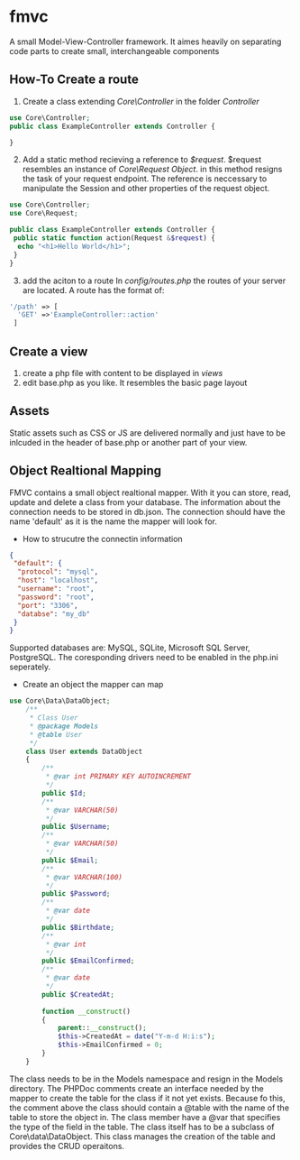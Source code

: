 # fmvc
A small Model-View-Controller framework.
It aimes heavily on separating code parts to create small, interchangeable components

## How-To Create a route
1. Create a class extending _Core\Controller_ in the folder _Controller_
```PHP
use Core\Controller;
public class ExampleController extends Controller {

}
```
2. Add a static method recieving a reference to _$request_. $request resembles an instance of _Core\Request Object_.
in this method resigns the task of your request endpoint. The reference is neccessary to manipulate the Session and other
properties of the request object.
```PHP
use Core\Controller;
use Core\Request;

public class ExampleController extends Controller {
 public static function action(Request &$request) {
  echo "<h1>Hello World</h1>";
 }
}
```
3. add the aciton to a route
In _config/routes.php_ the routes of your server are located.
A route has the format of:
```php
'/path' => [
  'GET' =>'ExampleController::action'
 ]
```
## Create a view
1. create a php file with content to be displayed in _views_
2. edit base.php as you like. It resembles the basic page layout

## Assets
Static assets such as CSS or JS are delivered normally and just have to be inlcuded in the header of base.php or another part of your view.

## Object Realtional Mapping
FMVC contains a small object realtional mapper. With it you can store, read, update and delete a class from your database.
The information about the connection needs to be stored in db.json. The connection should have the name 'default' as it is
the name the mapper will look for.
* How to strucutre the connectin information
```json
{
 "default": {
  "protocol": "mysql",
  "host": "localhost",
  "username": "root",
  "password": "root",
  "port": "3306",
  "databse": "my_db"
 }
}
```
Supported databases are: MySQL, SQLite, Microsoft SQL Server, PostgreSQL. The coresponding drivers need to be enabled in the php.ini seperately.
* Create an object the mapper can map
```php
use Core\Data\DataObject;
    /**
     * Class User
     * @package Models
     * @table User
     */
    class User extends DataObject
    {
        /**
         * @var int PRIMARY KEY AUTOINCREMENT
         */
        public $Id;
        /**
         * @var VARCHAR(50)
         */
        public $Username;
        /**
         * @var VARCHAR(50)
         */
        public $Email;
        /**
         * @var VARCHAR(100)
         */
        public $Password;
        /**
         * @var date
         */
        public $Birthdate;
        /**
         * @var int
         */
        public $EmailConfirmed;
        /**
         * @var date
         */
        public $CreatedAt;
        
        function __construct()
        {
            parent::__construct();
            $this->CreatedAt = date("Y-m-d H:i:s");
            $this->EmailConfirmed = 0;
        }
    }
```
The class needs to be in the Models namespace and resign in the Models directory. The PHPDoc comments create an interface needed by the mapper to create the table for the class if it not yet exists.
Because fo this, the comment above the class should contain a @table with the name of the table to store the object in.
The class member have a @var that specifies the type of the field in the table.
The class itself has to be a subclass of Core\data\DataObject. This class manages the creation of the table and provides the CRUD operaitons.
